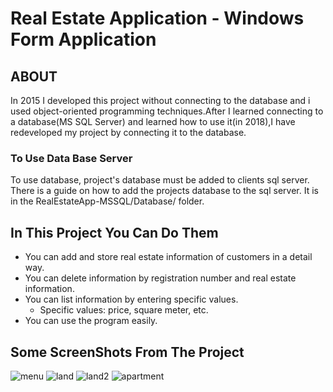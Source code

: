 # Real Estate Application - Windows Form Application

## ABOUT
In 2015 I developed this project without connecting to the database and i used object-oriented programming techniques.After I learned connecting to a database(MS SQL Server) and learned how to use it(in 2018),I have redeveloped my project by connecting it to the database.

### To Use Data Base Server

To use database, project's database must be added to clients sql server. There is a guide on how to add the projects database to the sql server. It is in the RealEstateApp-MSSQL/Database/  folder.

## In This Project You Can Do Them
* You can add and store real estate information of customers in a detail way.
* You can delete information by registration number and real estate information.
* You can list information by entering specific values.
  * Specific values: price, square meter, etc.
* You can use the program easily.

## Some ScreenShots From The Project


![menu](https://user-images.githubusercontent.com/44754287/47970655-ad7bf400-e099-11e8-8058-a2b940dd9398.jpg)
![land](https://user-images.githubusercontent.com/44754287/47970657-af45b780-e099-11e8-8962-f21f8bbd32d5.jpg)
![land2](https://user-images.githubusercontent.com/44754287/47970658-b10f7b00-e099-11e8-9ea2-a02d2f222d3e.jpg)
![apartment](https://user-images.githubusercontent.com/44754287/47970659-b371d500-e099-11e8-80c5-fde5bfc664e5.jpg)




